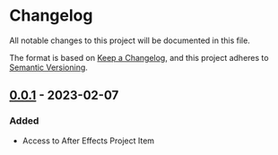 # Changelog

All notable changes to this project will be documented in this file.

The format is based on [Keep a Changelog](https://keepachangelog.com/en/1.0.0/),
and this project adheres to [Semantic Versioning](https://semver.org/spec/v2.0.0.html).


## [0.0.1] - 2023-02-07

### Added

- Access to After Effects Project Item


[0.0.1]: https://github.com/LisaGG89/pydobe/releases/tag/v0.0.1
